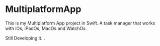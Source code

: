 # MultiplatformApp

This is my Multiplatform App project in Swift. A task manager that works with iOs, iPadOs, MacOs and WatchOs.

Still Developing it...  

